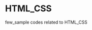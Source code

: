 # HTML_CSS
few_sample codes related to HTML_CSS
<!DOCTYPE html>
<html lang="en">
<head>
    <meta charset="UTF-8">
    <meta name="viewport" content="width=device-width, initial-scale=1.0">
    <title>Document</title>
    <style>
        .main{
            display: grid;
            grid-template-columns: .7fr 1fr 1fr 1fr 1fr 1fr 1fr;
            grid-template-rows: 3cm 3cm 3cm 6cm 3cm;
            gap: 20px;
            margin: 0 auto
        }
        .div1{
            background-color: rgb(103, 152, 194);
            grid-row: 1/4;
            align-content: center;
            text-align: center;
        }
        .div2{
            background-color:aquamarine;
            grid-column: 2/7;
            align-content: center;
            text-align: center;
        }
        .div3{
            background-color:rgb(18, 60, 46);
            grid-column: 2/6;
            grid-row: 2/3;
            align-content: center;
            text-align: center;
        }
        .div4{
            background-color:rgb(158, 196, 20);
            grid-column: 2/3;
            grid-row: 3/4;
            align-content: center;
            text-align: center;
        }
        .div5{
            background-color:rgb(191, 127, 255);
            grid-column: 3/4;
            grid-row: 3/4;
            align-content: center;
            text-align: center;
        }
        .div6{
            background-color:rgb(255, 127, 127);
            grid-column: 4/5;
            grid-row: 3/4;
            align-content: center;
            text-align: center;
        }
        .div7{
            background-color:rgb(255, 144, 127);
            grid-column: 5/6;
            grid-row: 3/4;
            align-content: center;
            text-align: center;
        }
        .div8{
            background-color:rgb(23, 126, 92);
            grid-column: 6/7;
            grid-row: 3/4;
            align-content: center;
            text-align: center;
        }
        .div9{
            background-color:rgb(189, 255, 127);
            grid-column: 7/8;
            grid-row: 3/4;
            align-content: center;
            text-align: center;

        }
        .div10{
            background-color:rgb(255, 127, 180);
            grid-row: 4/5;
            align-content: center;
            text-align: center;
        }
        .div11{
            background-color:rgb(255, 127, 182);
            grid-row: 4/5;
            grid-column: 2/8;
            align-content: center;
            text-align: center;
        }
        .div12{
            background-color:aquamarine;
            grid-row: 5/6;
            grid-column: 2/8;
            align-content: center;
            text-align: center;
        }
    </style>
</head>
<body>
    <div class="main">
        <div class="div1">1</div>
        <div class="div2">2</div>
        <div class="div3">3</div>
        <div class="div4">4</div>
        <div class="div5">5</div>
        <div class="div6">6</div>
        <div class="div7">7</div>
        <div class="div8">8</div>
        <div class="div9">9</div>
        <div class="div10">10</div>
        <div class="div11">11</div>
        <div class="div12">12</div>

    </div>
</body>
</html>
